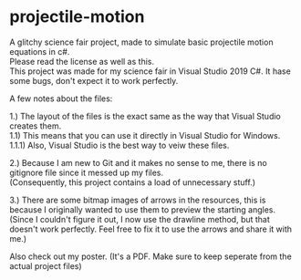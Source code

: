 # projectile-motion
A glitchy science fair project, made to simulate basic projectile motion equations in c#.\
Please read the license as well as this.\
This project was made for my science fair in Visual Studio 2019 C#. It hase some bugs, don't expect it to work perfectly.

A few notes about the files:

1.) The layout of the files is the exact same as the way that Visual Studio creates them.\
1.1) This means that you can use it directly in Visual Studio for Windows.\
1.1.1) Also, Visual Studio is the best way to veiw these files.

2.) Because I am new to Git and it makes no sense to me, there is no gitignore file since it messed up my files.\
(Consequently, this project contains a load of unnecessary stuff.)

3.) There are some bitmap images of arrows in the resources, this is because I originally wanted to use them to preview the starting angles.\
(Since I couldn't figure it out, I now use the drawline method, but that doesn't work perfectly. Feel free to fix it to use the arrows and share it with me.)

Also check out my poster. (It's a PDF. Make sure to keep seperate from the actual project files)
